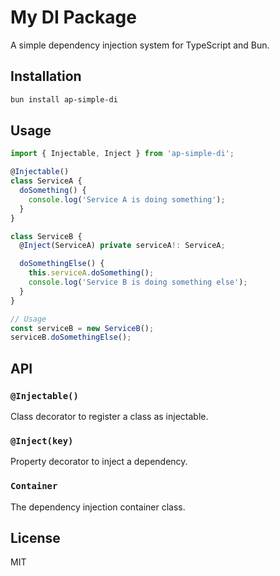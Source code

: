 # My DI Package

A simple dependency injection system for TypeScript and Bun.

## Installation

```bash
bun install ap-simple-di
```

## Usage

```typescript
import { Injectable, Inject } from 'ap-simple-di';

@Injectable()
class ServiceA {
  doSomething() {
    console.log('Service A is doing something');
  }
}

class ServiceB {
  @Inject(ServiceA) private serviceA!: ServiceA;

  doSomethingElse() {
    this.serviceA.doSomething();
    console.log('Service B is doing something else');
  }
}

// Usage
const serviceB = new ServiceB();
serviceB.doSomethingElse();
```

## API

### `@Injectable()`

Class decorator to register a class as injectable.

### `@Inject(key)`

Property decorator to inject a dependency.

### `Container`

The dependency injection container class.

## License

MIT
